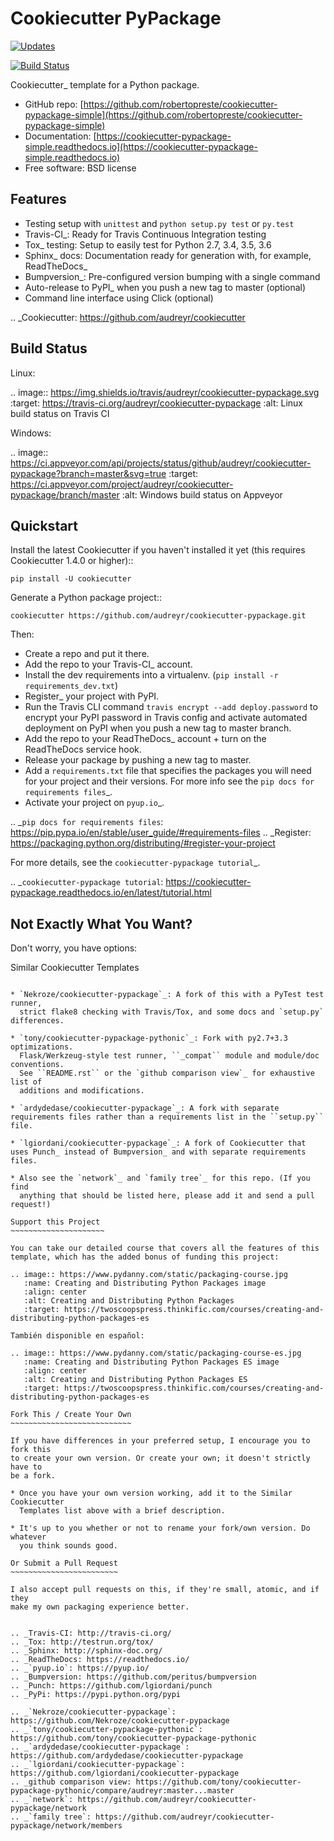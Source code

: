 # Cookiecutter PyPackage  

[![Updates](https://pyup.io/repos/github/audreyr/cookiecutter-pypackage/shield.svg)](https://pyup.io/repos/github/audreyr/cookiecutter-pypackage/)

[![Build Status](https://travis-ci.org/audreyr/cookiecutter-pypackage.svg?branch=master)](https://travis-ci.org/audreyr/cookiecutter-pypackage)


Cookiecutter_ template for a Python package.

* GitHub repo: [https://github.com/robertopreste/cookiecutter-pypackage-simple](https://github.com/robertopreste/cookiecutter-pypackage-simple)  
* Documentation: [https://cookiecutter-pypackage-simple.readthedocs.io](https://cookiecutter-pypackage-simple.readthedocs.io)  
* Free software: BSD license  

## Features  

* Testing setup with `unittest` and `python setup.py test` or `py.test`  
* Travis-CI_: Ready for Travis Continuous Integration testing
* Tox_ testing: Setup to easily test for Python 2.7, 3.4, 3.5, 3.6
* Sphinx_ docs: Documentation ready for generation with, for example, ReadTheDocs_
* Bumpversion_: Pre-configured version bumping with a single command
* Auto-release to PyPI_ when you push a new tag to master (optional)
* Command line interface using Click (optional)

.. _Cookiecutter: https://github.com/audreyr/cookiecutter

Build Status
-------------

Linux:

.. image:: https://img.shields.io/travis/audreyr/cookiecutter-pypackage.svg
    :target: https://travis-ci.org/audreyr/cookiecutter-pypackage
    :alt: Linux build status on Travis CI

Windows:

.. image:: https://ci.appveyor.com/api/projects/status/github/audreyr/cookiecutter-pypackage?branch=master&svg=true
    :target: https://ci.appveyor.com/project/audreyr/cookiecutter-pypackage/branch/master
    :alt: Windows build status on Appveyor

Quickstart
----------

Install the latest Cookiecutter if you haven't installed it yet (this requires
Cookiecutter 1.4.0 or higher)::

    pip install -U cookiecutter

Generate a Python package project::

    cookiecutter https://github.com/audreyr/cookiecutter-pypackage.git

Then:

* Create a repo and put it there.
* Add the repo to your Travis-CI_ account.
* Install the dev requirements into a virtualenv. (``pip install -r requirements_dev.txt``)
* Register_ your project with PyPI.
* Run the Travis CLI command `travis encrypt --add deploy.password` to encrypt your PyPI password in Travis config
  and activate automated deployment on PyPI when you push a new tag to master branch.
* Add the repo to your ReadTheDocs_ account + turn on the ReadTheDocs service hook.
* Release your package by pushing a new tag to master.
* Add a `requirements.txt` file that specifies the packages you will need for
  your project and their versions. For more info see the `pip docs for requirements files`_.
* Activate your project on `pyup.io`_.

.. _`pip docs for requirements files`: https://pip.pypa.io/en/stable/user_guide/#requirements-files
.. _Register: https://packaging.python.org/distributing/#register-your-project

For more details, see the `cookiecutter-pypackage tutorial`_.

.. _`cookiecutter-pypackage tutorial`: https://cookiecutter-pypackage.readthedocs.io/en/latest/tutorial.html

Not Exactly What You Want?
--------------------------

Don't worry, you have options:

Similar Cookiecutter Templates
~~~~~~~~~~~~~~~~~~~~~~~~~~~~~~

* `Nekroze/cookiecutter-pypackage`_: A fork of this with a PyTest test runner,
  strict flake8 checking with Travis/Tox, and some docs and `setup.py` differences.

* `tony/cookiecutter-pypackage-pythonic`_: Fork with py2.7+3.3 optimizations.
  Flask/Werkzeug-style test runner, ``_compat`` module and module/doc conventions.
  See ``README.rst`` or the `github comparison view`_ for exhaustive list of
  additions and modifications.

* `ardydedase/cookiecutter-pypackage`_: A fork with separate requirements files rather than a requirements list in the ``setup.py`` file.

* `lgiordani/cookiecutter-pypackage`_: A fork of Cookiecutter that uses Punch_ instead of Bumpversion_ and with separate requirements files.

* Also see the `network`_ and `family tree`_ for this repo. (If you find
  anything that should be listed here, please add it and send a pull request!)
  
Support this Project
~~~~~~~~~~~~~~~~~~~~~

You can take our detailed course that covers all the features of this template, which has the added bonus of funding this project:

.. image:: https://www.pydanny.com/static/packaging-course.jpg
   :name: Creating and Distributing Python Packages image
   :align: center
   :alt: Creating and Distributing Python Packages
   :target: https://twoscoopspress.thinkific.com/courses/creating-and-distributing-python-packages-es

También disponible en español:

.. image:: https://www.pydanny.com/static/packaging-course-es.jpg
   :name: Creating and Distributing Python Packages ES image
   :align: center
   :alt: Creating and Distributing Python Packages ES
   :target: https://twoscoopspress.thinkific.com/courses/creating-and-distributing-python-packages-es

Fork This / Create Your Own
~~~~~~~~~~~~~~~~~~~~~~~~~~~

If you have differences in your preferred setup, I encourage you to fork this
to create your own version. Or create your own; it doesn't strictly have to
be a fork.

* Once you have your own version working, add it to the Similar Cookiecutter
  Templates list above with a brief description.

* It's up to you whether or not to rename your fork/own version. Do whatever
  you think sounds good.

Or Submit a Pull Request
~~~~~~~~~~~~~~~~~~~~~~~~

I also accept pull requests on this, if they're small, atomic, and if they
make my own packaging experience better.


.. _Travis-CI: http://travis-ci.org/
.. _Tox: http://testrun.org/tox/
.. _Sphinx: http://sphinx-doc.org/
.. _ReadTheDocs: https://readthedocs.io/
.. _`pyup.io`: https://pyup.io/
.. _Bumpversion: https://github.com/peritus/bumpversion
.. _Punch: https://github.com/lgiordani/punch
.. _PyPi: https://pypi.python.org/pypi

.. _`Nekroze/cookiecutter-pypackage`: https://github.com/Nekroze/cookiecutter-pypackage
.. _`tony/cookiecutter-pypackage-pythonic`: https://github.com/tony/cookiecutter-pypackage-pythonic
.. _`ardydedase/cookiecutter-pypackage`: https://github.com/ardydedase/cookiecutter-pypackage
.. _`lgiordani/cookiecutter-pypackage`: https://github.com/lgiordani/cookiecutter-pypackage
.. _github comparison view: https://github.com/tony/cookiecutter-pypackage-pythonic/compare/audreyr:master...master
.. _`network`: https://github.com/audreyr/cookiecutter-pypackage/network
.. _`family tree`: https://github.com/audreyr/cookiecutter-pypackage/network/members
